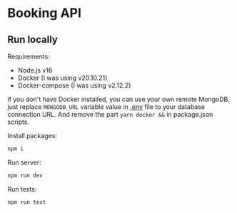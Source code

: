 # Booking API

## Run locally

Requirements:

- Node.js v16
- Docker (I was using v20.10.21)
- Docker-compose (I was using v2.12.2)

if you don't have Docker installed, you can use your own remote MongoDB, just replace `MONGODB_URL` variable value in [.env](.env) file to your database connection URL. And remove the part `yarn docker &&` in package.json scripts.

Install packages:

```sh
npm i
```

Run server:

```sh
npm run dev
```

Run tests:

```sh
npm run test
```
